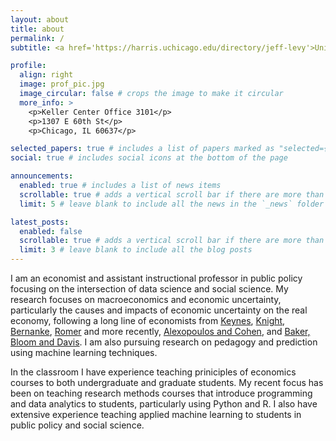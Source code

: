```yaml
---
layout: about
title: about
permalink: /
subtitle: <a href='https://harris.uchicago.edu/directory/jeff-levy'>University of Chicago, Harris School of Public Policy</a>

profile:
  align: right
  image: prof_pic.jpg
  image_circular: false # crops the image to make it circular
  more_info: >
    <p>Keller Center Office 3101</p>
    <p>1307 E 60th St</p>
    <p>Chicago, IL 60637</p>

selected_papers: true # includes a list of papers marked as "selected={true}"
social: true # includes social icons at the bottom of the page

announcements:
  enabled: true # includes a list of news items
  scrollable: true # adds a vertical scroll bar if there are more than 3 news items
  limit: 5 # leave blank to include all the news in the `_news` folder

latest_posts:
  enabled: false
  scrollable: true # adds a vertical scroll bar if there are more than 3 new posts items
  limit: 3 # leave blank to include all the blog posts
---
```


I am an economist and assistant instructional professor in public policy focusing on the intersection of data science and social science. My research focuses on macroeconomics and economic uncertainty, particularly the causes and impacts of economic uncertainty on the real economy, following a long line of economists from [Keynes](https://academic.oup.com/qje/article-abstract/51/2/209/1939387), [Knight](https://mises.org/sites/default/files/Risk,%20Uncertainty,%20and%20Profit_4.pdf), [Bernanke](https://academic.oup.com/qje/article-abstract/98/1/85/1869115), [Romer](https://academic.oup.com/qje/article-abstract/105/3/597/1864581) and more recently, [Alexopoulos and Cohen](https://www.sciencedirect.com/science/article/pii/S1059056015000246?casa_token=6RCqOTGfNT4AAAAA:3UJ3dQVSy6GapzSbMtLgF3ikJLAWuzXtRMZQpPWudoI13xJVpW-u5UnHWtQWlJUV2YEAgy6G-w), and [Baker, Bloom and Davis](https://academic.oup.com/qje/article/131/4/1593/2468873). I am also pursuing research on pedagogy and prediction using machine learning techniques.

In the classroom I have experience teaching priniciples of economics courses to both undergraduate and graduate students. My recent focus has been on teaching research methods courses that introduce programming and data analytics to students, particularly using Python and R. I also have extensive experience teaching applied machine learning to students in public policy and social science.
